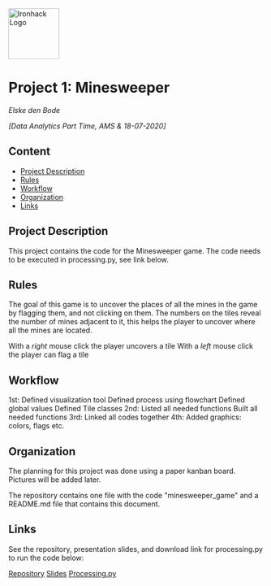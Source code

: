 <img src="https://bit.ly/2VnXWr2" alt="Ironhack Logo" width="100"/>

# Project 1: Minesweeper
*Elske den Bode*

*[Data Analytics Part Time, AMS & 18-07-2020]*

## Content
- [Project Description](#project-description)
- [Rules](#rules)
- [Workflow](#workflow)
- [Organization](#organization)
- [Links](#links)

## Project Description
This project contains the code for the Minesweeper game. The code needs to be executed in processing.py, see link below.

## Rules
The goal of this game is to uncover the places of all the mines in the game by flagging them, and not clicking on them.
The numbers on the tiles reveal the number of mines adjacent to it, this helps the player to uncover where all the mines are located.

With a *right* mouse click the player uncovers a tile
With a *left* mouse click the player can flag a tile

## Workflow
1st: Defined visualization tool
     Defined process using flowchart
     Defined global values
     Defined Tile classes
2nd: Listed all needed functions
     Built all needed functions
3rd: Linked all codes together
4th: Added graphics: colors, flags etc.
    

## Organization
The planning for this project was done using a paper kanban board. Pictures will be added later.

The repository contains one file with the code "minesweeper_game" and a README.md file that contains this document.

## Links
See the repository, presentation slides, and download link for processing.py to run the code below: 

[Repository](https://github.com/paoloironhack/data_analytics062020/blob/elske/projects/Project1-Build-Your-Own-Game/your-project/minesweeper_game.ipynb)
[Slides](https://docs.google.com/presentation/d/1TMIuq_8s1c54ZHRZg5fkSPtTzEBHv_zmwTibtaPEp0c/edit?usp=sharing)
[Processing.py](https://processing.org/download/)